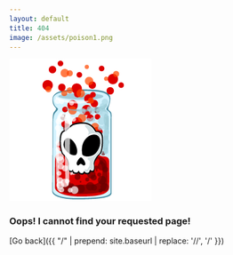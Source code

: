 ```yaml
---
layout: default
title: 404
image: /assets/poison1.png
---
```


![](/assets/poison1.png)

<h3 class="no-decoration">Oops! I cannot find your requested page!</h3>
[Go back]({{ "/" | prepend: site.baseurl | replace: '//', '/' }})
